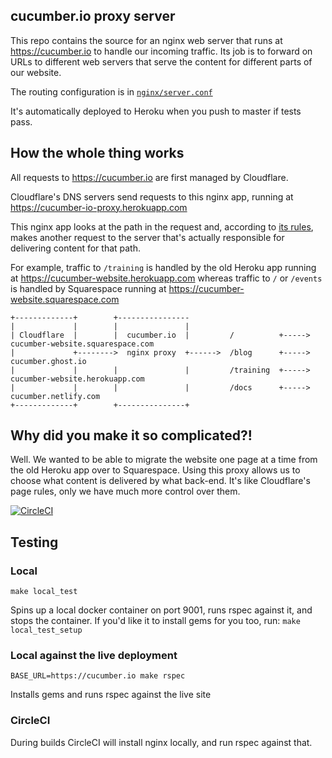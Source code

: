 cucumber.io proxy server
------------------------

This repo contains the source for an nginx web server that runs at https://cucumber.io to handle our incoming traffic. Its
job is to forward on URLs to different web servers that serve the content for different parts of our website.

The routing configuration is in [`nginx/server.conf`](https://github.com/cucumber/cucumber.io/blob/master/nginx/server.conf)

It's automatically deployed to Heroku when you push to master if tests pass.

## How the whole thing works

All requests to https://cucumber.io are first managed by Cloudflare.

Cloudflare's DNS servers send requests to this nginx app, running at https://cucumber-io-proxy.herokuapp.com

This nginx app looks at the path in the request and, according to [its rules](https://github.com/cucumber/cucumber.io/blob/master/nginx/server.conf), makes another request to the server that's actually responsible for delivering content for that path.

For example, traffic to `/training` is handled by the old Heroku app running at https://cucumber-website.herokuapp.com whereas traffic to `/` or `/events` is handled by Squarespace running at https://cucumber-website.squarespace.com

```
+-------------+        +----------------
|             |        |               |
| Cloudflare  |        |  cucumber.io  |         /          +----->   cucumber-website.squarespace.com
|             +-------->  nginx proxy  +------>  /blog      +----->   cucumber.ghost.io
|             |        |               |         /training  +----->   cucumber-website.herokuapp.com
|             |        |               |         /docs      +----->   cucumber.netlify.com
+-------------+        +---------------+
```

## Why did you make it so complicated?!

Well. We wanted to be able to migrate the website one page at a time from the old Heroku app over to Squarespace. Using this proxy allows us to choose what content is delivered by what back-end. It's like Cloudflare's page rules, only we have much more control over them.

[![CircleCI](https://circleci.com/gh/cucumber/cucumber.io/tree/master.svg?style=svg)](https://circleci.com/gh/cucumber/cucumber.io/tree/master)

## Testing

### Local

`make local_test`

Spins up a local docker container on port 9001, runs rspec against it, and stops the container. If you'd like it to install gems for you too, run: `make local_test_setup`

### Local against the live deployment

`BASE_URL=https://cucumber.io make rspec`

Installs gems and runs rspec against the live site

### CircleCI

During builds CircleCI will install nginx locally, and run rspec against that.
